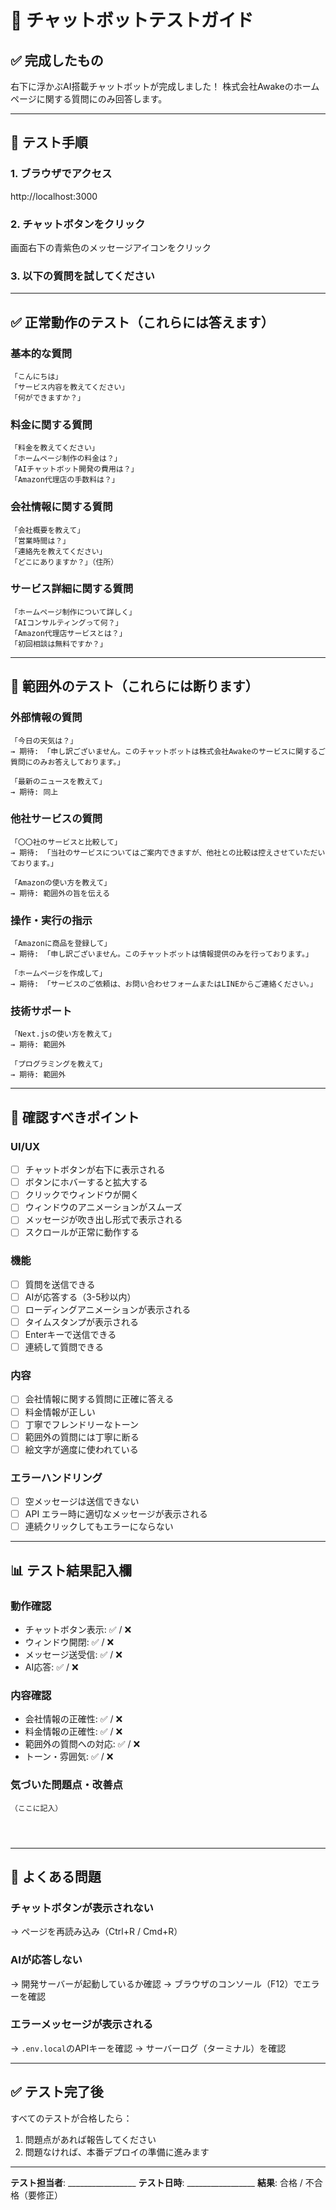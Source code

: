 # 🧪 チャットボットテストガイド

## ✅ 完成したもの

右下に浮かぶAI搭載チャットボットが完成しました！
株式会社Awakeのホームページに関する質問にのみ回答します。

---

## 📱 テスト手順

### 1. ブラウザでアクセス
http://localhost:3000

### 2. チャットボタンをクリック
画面右下の青紫色のメッセージアイコンをクリック

### 3. 以下の質問を試してください

---

## ✅ 正常動作のテスト（これらには答えます）

### 基本的な質問
```
「こんにちは」
「サービス内容を教えてください」
「何ができますか？」
```

### 料金に関する質問
```
「料金を教えてください」
「ホームページ制作の料金は？」
「AIチャットボット開発の費用は？」
「Amazon代理店の手数料は？」
```

### 会社情報に関する質問
```
「会社概要を教えて」
「営業時間は？」
「連絡先を教えてください」
「どこにありますか？」（住所）
```

### サービス詳細に関する質問
```
「ホームページ制作について詳しく」
「AIコンサルティングって何？」
「Amazon代理店サービスとは？」
「初回相談は無料ですか？」
```

---

## 🚫 範囲外のテスト（これらには断ります）

### 外部情報の質問
```
「今日の天気は？」
→ 期待: 「申し訳ございません。このチャットボットは株式会社Awakeのサービスに関するご質問にのみお答えしております。」

「最新のニュースを教えて」
→ 期待: 同上
```

### 他社サービスの質問
```
「〇〇社のサービスと比較して」
→ 期待: 「当社のサービスについてはご案内できますが、他社との比較は控えさせていただいております。」

「Amazonの使い方を教えて」
→ 期待: 範囲外の旨を伝える
```

### 操作・実行の指示
```
「Amazonに商品を登録して」
→ 期待: 「申し訳ございません。このチャットボットは情報提供のみを行っております。」

「ホームページを作成して」
→ 期待: 「サービスのご依頼は、お問い合わせフォームまたはLINEからご連絡ください。」
```

### 技術サポート
```
「Next.jsの使い方を教えて」
→ 期待: 範囲外

「プログラミングを教えて」
→ 期待: 範囲外
```

---

## 🎯 確認すべきポイント

### UI/UX
- [ ] チャットボタンが右下に表示される
- [ ] ボタンにホバーすると拡大する
- [ ] クリックでウィンドウが開く
- [ ] ウィンドウのアニメーションがスムーズ
- [ ] メッセージが吹き出し形式で表示される
- [ ] スクロールが正常に動作する

### 機能
- [ ] 質問を送信できる
- [ ] AIが応答する（3-5秒以内）
- [ ] ローディングアニメーションが表示される
- [ ] タイムスタンプが表示される
- [ ] Enterキーで送信できる
- [ ] 連続して質問できる

### 内容
- [ ] 会社情報に関する質問に正確に答える
- [ ] 料金情報が正しい
- [ ] 丁寧でフレンドリーなトーン
- [ ] 範囲外の質問には丁寧に断る
- [ ] 絵文字が適度に使われている

### エラーハンドリング
- [ ] 空メッセージは送信できない
- [ ] API エラー時に適切なメッセージが表示される
- [ ] 連続クリックしてもエラーにならない

---

## 📊 テスト結果記入欄

### 動作確認
- チャットボタン表示: ✅ / ❌
- ウィンドウ開閉: ✅ / ❌
- メッセージ送受信: ✅ / ❌
- AI応答: ✅ / ❌

### 内容確認
- 会社情報の正確性: ✅ / ❌
- 料金情報の正確性: ✅ / ❌
- 範囲外の質問への対応: ✅ / ❌
- トーン・雰囲気: ✅ / ❌

### 気づいた問題点・改善点
```
（ここに記入）




```

---

## 🐛 よくある問題

### チャットボタンが表示されない
→ ページを再読み込み（Ctrl+R / Cmd+R）

### AIが応答しない
→ 開発サーバーが起動しているか確認
→ ブラウザのコンソール（F12）でエラーを確認

### エラーメッセージが表示される
→ `.env.local`のAPIキーを確認
→ サーバーログ（ターミナル）を確認

---

## ✅ テスト完了後

すべてのテストが合格したら：
1. 問題点があれば報告してください
2. 問題なければ、本番デプロイの準備に進みます

---

**テスト担当者**: _________________
**テスト日時**: _________________
**結果**: 合格 / 不合格（要修正）
